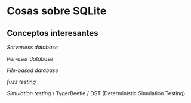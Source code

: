 # Cosas sobre SQLite

## Conceptos interesantes

_Serverless database_ 

_Per-user database_

_File-based database_

_fuzz testing_

_Simulation testing_ / TygerBeetle / DST (Deterministic Simulation Testing)

